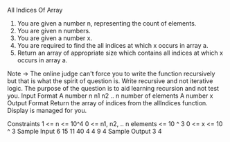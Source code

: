 
All Indices Of Array

1. You are given a number n, representing the count of elements.
2. You are given n numbers.
3. You are given a number x. 
4. You are required to find the all indices at which x occurs in array a.
5. Return an array of appropriate size which contains all indices at which x occurs in array a.

Note -> The online judge can't force you to write the function recursively but that is what the spirit of question is. Write recursive and not iterative logic. The purpose of the question is to aid learning recursion and not test you.
Input Format
A number n
n1
n2
.. n number of elements
A number x
Output Format
Return the array of indices from the allIndices function. Display is managed for you.

Constraints
1 <= n <= 10^4
0 <= n1, n2, .. n elements <= 10 ^ 3
0 <= x <= 10 ^ 3
Sample Input
6
15
11
40
4
4
9
4
Sample Output
3
4